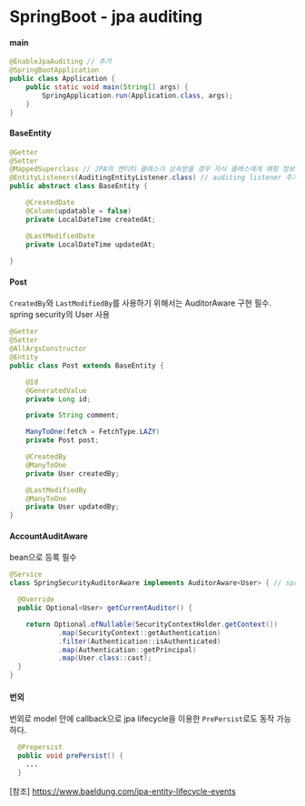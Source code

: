 # SpringBoot - jpa auditing

#### main
```java
@EnableJpaAuditing // 추가
@SpringBootApplication
public class Application {
    public static void main(String[] args) {
        SpringApplication.run(Application.class, args);
    }
}
```

#### BaseEntity
```java
@Getter
@Setter
@MappedSuperclass // JPA의 엔티티 클래스가 상속받을 경우 자식 클래스에게 매핑 정보를 전달
@EntityListeners(AuditingEntityListener.class) // auditing listener 추가
public abstract class BaseEntity {

    @CreatedDate
    @Column(updatable = false)
    private LocalDateTime createdAt;

    @LastModifiedDate
    private LocalDateTime updatedAt;
    
}
```

#### Post
`CreatedBy`와 `LastModifiedBy`를 사용하기 위해서는 AuditorAware 구현 필수. <br/>
spring security의 User 사용<br/>
```java
@Getter
@Setter
@AllArgsConstructor
@Entity
public class Post extends BaseEntity {

    @Id
    @GeneratedValue
    private Long id;

    private String comment;

    ManyToOne(fetch = FetchType.LAZY)
    private Post post;

    @CreatedBy
    @ManyToOne
    private User createdBy;

    @LastModifiedBy
    @ManyToOne
    private User updatedBy;
}
```

#### AccountAuditAware
bean으로 등록 필수
```java
@Service
class SpringSecurityAuditorAware implements AuditorAware<User> { // spring security User class

  @Override
  public Optional<User> getCurrentAuditor() {

    return Optional.ofNullable(SecurityContextHolder.getContext())
            .map(SecurityContext::getAuthentication)
            .filter(Authentication::isAuthenticated)
            .map(Authentication::getPrincipal)
            .map(User.class::cast);
  }
}
```

#### 번외
번외로 model 안에 callback으로 jpa lifecycle을 이용한 `PrePersist`로도 동작 가능하다.<br/>
```java
  @Prepersist
  public void prePersist() {
    ...
  }
```


[참조]
https://www.baeldung.com/jpa-entity-lifecycle-events